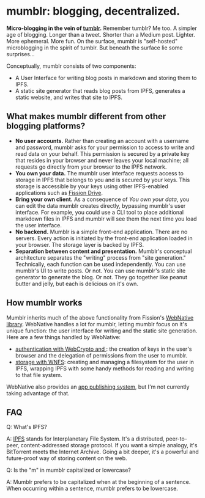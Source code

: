 # mumblr: blogging, decentralized.

**Micro-blogging in the vein of [tumblr](https://tumblr.com).** Remember tumblr? Me too. A simpler age of blogging. Longer than a tweet. Shorter than a Medium post. Lighter. More ephemeral. More fun. On the surface, mumblr is "self-hosted" microblogging in the spirit of tumblr. But beneath the surface lie some surprises...

Conceptually, mumblr consists of two components:

- A User Interface for writing blog posts in markdown and storing them to IPFS.
- A static site generator that reads blog posts from IPFS, generates a static website, and writes that site to IPFS.

## What makes mumblr different from other blogging platforms?

- **No user accounts.** Rather than creating an account with a username and password, mumblr asks for your permission to access to write and read data on your behalf. This permission is secured by a private key that resides in your browser and never leaves your local machine; all requests go directly from your browser to the IPFS network.
- **You own your data.** The mumblr user interface requests access to storage in IPFS that belongs to you and is secured by your keys. This storage is accessible by your keys using other IPFS-enabled applications such as [Fission Drive]().
- **Bring your own client.** As a consequence of _You own your data_, you can edit the data mumblr creates directly, bypassing mumblr's user interface. For example, you could use a CLI tool to place additional markdown files in IPFS and mumblr will see them the next time you load the user interface.
- **No backend.** Mumblr is a simple front-end application. There are no servers. Every action is initiated by the front-end application loaded in your browser. The storage layer is backed by IPFS.
- **Separation between content and presentation.** Mumblr's conceptual architecture separates the "writing" process from "site generation." Technically, each function can be used independently. You can use mumblr's UI to write posts. Or not. You can use mumblr's static site generator to generate the blog. Or not. They go together like peanut butter and jelly, but each is delicious on it's own.

## How mumblr works

Mumblr inherits much of the above functionality from Fission's [WebNative library](https://guide.fission.codes/developers/webnative). WebNative handles a lot for mumblr, letting mumblr focus on it's unique function: the user interface for writing and the static site generation. Here are a few things handled by WebNative:

- [authentication with WebCrypto and ](https://guide.fission.codes/developers/webnative/auth): the creation of keys in the user's browser and the delegation of permissions from the user to mumblr.
- [storage with WNFS](https://guide.fission.codes/developers/webnative/file-system-wnfs): creating and managing a filesystem for the user in IPFS, wrapping IPFS with some handy methods for reading and writing to that file system.

WebNative also provides an [app publishing system](https://guide.fission.codes/developers/webnative/platform), but I'm not currently taking advantage of that.

## FAQ

Q: What's IPFS?

A: [IPFS](https://ipfs.io) stands for Interplanetary File System. It's a distributed, peer-to-peer, content-addressed storage protocol. If you want a simple analogy, it's BitTorrent meets the Internet Archive. Going a bit deeper, it's a powerful and future-proof way of storing content on the web.

Q: Is the "m" in mumblr capitalized or lowercase?

A: Mumblr prefers to be capitalized when at the beginning of a sentence. When occurring within a sentence, mumblr prefers to be lowercase.
